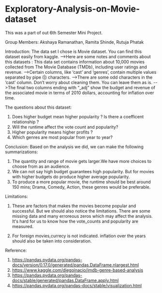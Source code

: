 # Exploratory-Analysis-on-Movie-dataset
This was a part of out 6th Semester Mini Project.

Group Members: Akshaya Ramanathan, Ramita Shinde, Rutuja Phatak

Introduction:
The data set I chose is Movie dataset. You can find this dataset easily from kaggle.
-->Here are some notes and comments about this datasets : This data set contains information about 10,000 movies collected from The Movie Database (TMDb), including user 
   ratings and revenue.
-->Certain columns, like ‘cast’ and ‘genres’, contain multiple values separated by pipe (|) characters.
-->There are some odd characters in the ‘cast’ column. Don’t worry about cleaning them. You can leave them as is.
-->The final two columns ending with “_adj” show the budget and revenue of the associated movie in terms of 2010 dollars, accounting for inflation over time.

The questions about this dataset:
1. Does higher budget mean higher popularity ? Is there a coefficent relationship ?
2. Will the runtime affect the vote count and popularity?
3. Higher popularity means higher profits ?
4. Which genres are most popular from year to year?

Conclusion:
Based on the analysis we did, we can make the following summarizations:
1. The quantity and range of movie gets larger.We have more choices to choose from as an audience.
2. We can not say high budget guarantees high popularity. But for movies with higher budgets do produce higher average popularity.
3. To produce a more popular movie, the runtime should be best around 150 mins; Drama, Comedy, Action, these genres would be preferable.

Limitations:
1. These are factors that makes the movies become popular and successful. But we should also notice the limitations. There are some missing data and many erroreous zeros which may affect the analysis.
It's hard for us to know how the vote_counts and popularity are measured.

2. For foreign movies,currecy is not indicated. inflation over the years should also be taken into consideration.

Reference:
1. https://pandas.pydata.org/pandas-docs/version/0.17.0/generated/pandas.DataFrame.nlargest.html
2. https://www.kaggle.com/diegoinacio/imdb-genre-based-analysis 
3. https://pandas.pydata.org/pandas-docs/stable/generated/pandas.DataFrame.apply.html 
4. https://pandas.pydata.org/pandas-docs/stable/visualization.html
